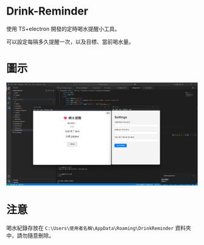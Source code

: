 # Drink-Reminder
使用 TS+electron 開發的定時喝水提醒小工具。

可以設定每隔多久提醒一次，以及目標、當前喝水量。

# 圖示
![image](Example.jpg)

# 注意
喝水紀錄存放在 `C:\Users\使用者名稱\AppData\Roaming\DrinkReminder` 資料夾中，請勿隨意刪除。

